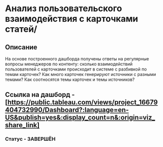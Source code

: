 # Анализ пользовательского взаимодействия с карточками статей/

## Описание 
На основе построенного дашборда получены ответы на регулярные вопросы менеджеров по контенту:
сколько взаимодействий пользователей с карточками происходит в системе с разбивкой по темам карточек?
Как много карточек генерируют источники с разными темами?
Как соотносятся темы карточек и темы источников?

## Ссылка на дашборд - [https://public.tableau.com/views/project_16679404732990/Dashboard?:language=en-US&publish=yes&:display_count=n&:origin=viz_share_link]

### Статус - ЗАВЕРШЁН

